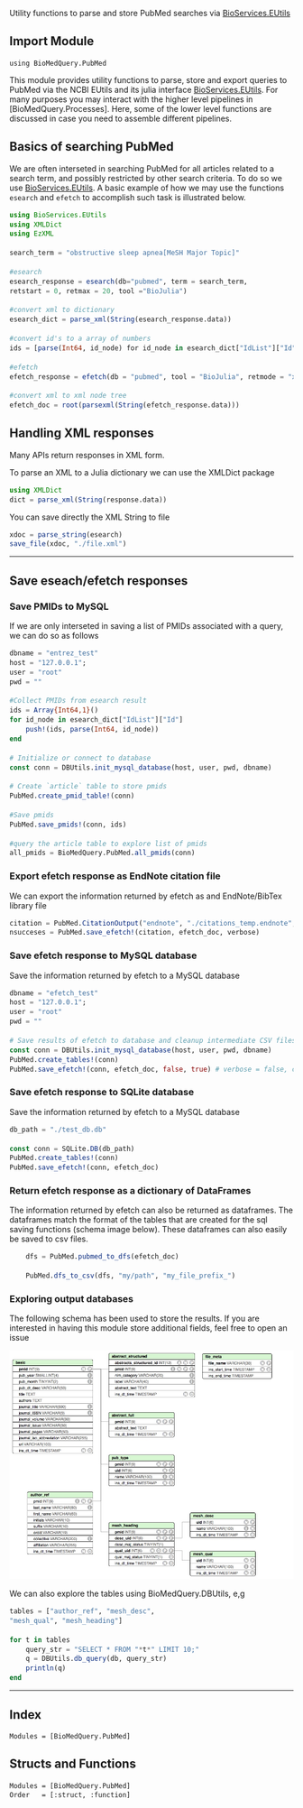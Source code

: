 Utility functions to parse and store PubMed searches via [BioServices.EUtils](http://biojulia.net/BioServices.jl/latest/man/eutils)

## Import Module

```
using BioMedQuery.PubMed
```

This module provides utility functions to parse, store and export queries to PubMed via the NCBI EUtils and its julia interface [BioServices.EUtils](http://biojulia.net/BioServices.jl/latest/man/eutils). For many purposes you may interact with the higher level pipelines in [BioMedQuery.Processes]. Here, some of the lower level functions are discussed in case you need to assemble different pipelines.


## Basics of searching PubMed

We are often interseted in searching PubMed for all articles related to a search term, and possibly restricted by other search criteria. To do so we use [BioServices.EUtils](http://biojulia.net/BioServices.jl/latest/man/eutils). A basic example of how we may use the functions `esearch` and `efetch` to accomplish such task is illustrated below.

```julia
using BioServices.EUtils
using XMLDict
using EzXML

search_term = "obstructive sleep apnea[MeSH Major Topic]"

#esearch
esearch_response = esearch(db="pubmed", term = search_term,
retstart = 0, retmax = 20, tool ="BioJulia")

#convert xml to dictionary
esearch_dict = parse_xml(String(esearch_response.data))

#convert id's to a array of numbers
ids = [parse(Int64, id_node) for id_node in esearch_dict["IdList"]["Id"]]

#efetch
efetch_response = efetch(db = "pubmed", tool = "BioJulia", retmode = "xml", rettype = "null", id = ids)

#convert xml to xml node tree
efetch_doc = root(parsexml(String(efetch_response.data)))
```


## Handling XML responses

Many APIs return responses in XML form.

To parse an XML to a Julia dictionary we can use the XMLDict package

```julia
using XMLDict
dict = parse_xml(String(response.data))  
```

You can save directly the XML String to file

```julia
xdoc = parse_string(esearch)
save_file(xdoc, "./file.xml")
```
---

## Save eseach/efetch responses

### Save PMIDs to MySQL

If we are only interseted in saving a list of PMIDs associated with a query, we can do so as follows

```julia        
dbname = "entrez_test"
host = "127.0.0.1";
user = "root"
pwd = ""

#Collect PMIDs from esearch result
ids = Array{Int64,1}()
for id_node in esearch_dict["IdList"]["Id"]
    push!(ids, parse(Int64, id_node))
end

# Initialize or connect to database
const conn = DBUtils.init_mysql_database(host, user, pwd, dbname)

# Create `article` table to store pmids
PubMed.create_pmid_table!(conn)

#Save pmids
PubMed.save_pmids!(conn, ids)

#query the article table to explore list of pmids
all_pmids = BioMedQuery.PubMed.all_pmids(conn)
```


### Export efetch response as EndNote citation file

We can export the information returned by efetch as and EndNote/BibTex library file

```julia
citation = PubMed.CitationOutput("endnote", "./citations_temp.endnote", true)
nsucceses = PubMed.save_efetch!(citation, efetch_doc, verbose)
```

### Save efetch response to MySQL database

Save the information returned by efetch to a MySQL database

```julia
dbname = "efetch_test"
host = "127.0.0.1";
user = "root"
pwd = ""

# Save results of efetch to database and cleanup intermediate CSV files
const conn = DBUtils.init_mysql_database(host, user, pwd, dbname)
PubMed.create_tables!(conn)
PubMed.save_efetch!(conn, efetch_doc, false, true) # verbose = false, cleanup = true
```

### Save efetch response to SQLite database

Save the information returned by efetch to a MySQL database

 ```julia
db_path = "./test_db.db"

const conn = SQLite.DB(db_path)
PubMed.create_tables!(conn)
PubMed.save_efetch!(conn, efetch_doc)
```

### Return efetch response as a dictionary of DataFrames

The information returned by efetch can also be returned as dataframes. The dataframes match the
format of the tables that are created for the sql saving functions (schema image below). These dataframes can also
easily be saved to csv files.

```julia
    dfs = PubMed.pubmed_to_dfs(efetch_doc)

    PubMed.dfs_to_csv(dfs, "my/path", "my_file_prefix_")
```

### Exploring output databases

The following schema has been used to store the results. If you are interested in having this module store additional fields, feel free to open an issue		

![alt](images/pubmed_schema.jpg)

We can also explore the tables using BioMedQuery.DBUtils, e,g

```julia
tables = ["author_ref", "mesh_desc",
"mesh_qual", "mesh_heading"]

for t in tables
    query_str = "SELECT * FROM "*t*" LIMIT 10;"
    q = DBUtils.db_query(db, query_str)
    println(q)
end
```

---
## Index

```@index
Modules = [BioMedQuery.PubMed]
```

## Structs and Functions

```@autodocs
Modules = [BioMedQuery.PubMed]
Order   = [:struct, :function]
```
